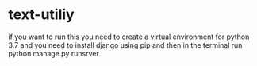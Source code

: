 # text-utiliy
if you want to run this you need to create a virtual environment for python 3.7 and you need to install django using pip and then in the terminal run python manage.py runsrver
